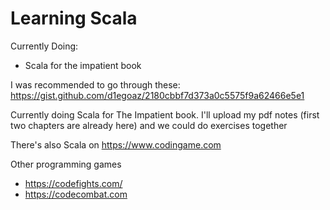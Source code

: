 # Learning Scala

Currently Doing:
- Scala for the impatient book

I was recommended to go through these: https://gist.github.com/d1egoaz/2180cbbf7d373a0c5575f9a62466e5e1

Currently doing Scala for The Impatient book. I'll upload my pdf notes (first two chapters are already here) and we could do exercises together

There's also Scala on https://www.codingame.com

Other programming games
- https://codefights.com/
- https://codecombat.com
